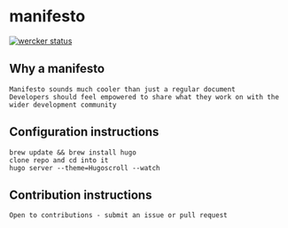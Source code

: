 # manifesto

[![wercker status](https://app.wercker.com/status/d8bb13e4598630a9cf912218f7ba1e57/m "wercker status")](https://app.wercker.com/project/bykey/d8bb13e4598630a9cf912218f7ba1e57)

## Why a manifesto
    Manifesto sounds much cooler than just a regular document
    Developers should feel empowered to share what they work on with the wider development community
## Configuration instructions
    brew update && brew install hugo
    clone repo and cd into it
    hugo server --theme=Hugoscroll --watch
## Contribution instructions
    Open to contributions - submit an issue or pull request

